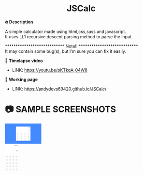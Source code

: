 <div align="center">
  <h1>JSCalc</h1>
</div>

**🔥 Description** <br>

A simple calculator made using html,css,sass and javascript. <br>
It uses LL1 recursive descent parsing method to parse the input.

**************************** Note!! ****************************
<br>
It may contain some bug(s), but I'm sure you can fix it easily.

**🎥 Timelapse video** <br>
- LINK: https://youtu.be/pKTkqA_04W8

**📗 Working page** <br>
- LINK: https://andydevs69420.github.io/JSCalc/


# 📷 SAMPLE SCREENSHOTS
<div align="left">
  <img style="display:block;max-width:120px;max-height: 90px;" src="screenshots/screenshot_1.png" alt="screenshot-1"/>
  <img style="display:block;max-width:120px;max-height: 90px;" src="screenshots/screenshot_2.png" alt="screenshot-2"/>
</div>
